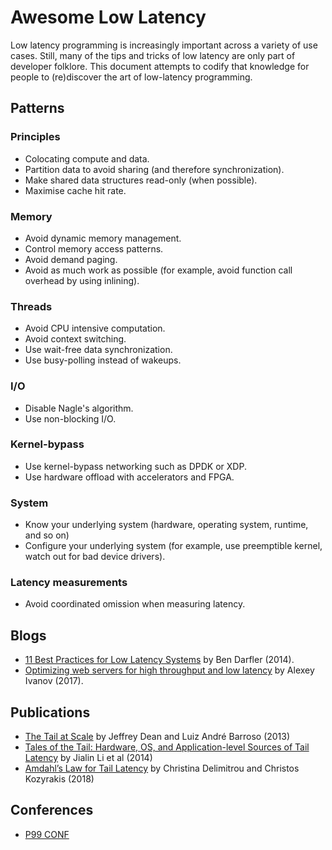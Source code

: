 # Awesome Low Latency

Low latency programming is increasingly important across a variety of use cases. Still, many of the tips and tricks of low latency are only part of developer folklore.
This document attempts to codify that knowledge for people to (re)discover the art of low-latency programming.

## Patterns

### Principles

* Colocating compute and data.
* Partition data to avoid sharing (and therefore synchronization).
* Make shared data structures read-only (when possible).
* Maximise cache hit rate.

### Memory

* Avoid dynamic memory management.
* Control memory access patterns.
* Avoid demand paging.
* Avoid as much work as possible (for example, avoid function call overhead by using inlining).

### Threads

* Avoid CPU intensive computation.
* Avoid context switching.
* Use wait-free data synchronization.
* Use busy-polling instead of wakeups.

### I/O

* Disable Nagle's algorithm.
* Use non-blocking I/O.

### Kernel-bypass

* Use kernel-bypass networking such as DPDK or XDP.
* Use hardware offload with accelerators and FPGA.

### System

* Know your underlying system (hardware, operating system, runtime, and so on)
* Configure your underlying system (for example, use preemptible kernel, watch out for bad device drivers).

### Latency measurements

* Avoid coordinated omission when measuring latency.

## Blogs

* [11 Best Practices for Low Latency Systems](https://bdarfler.medium.com/11-best-practices-for-low-latency-systems-a00fc6e0dfda) by Ben Darfler (2014).
* [Optimizing web servers for high throughput and low latency](https://dropbox.tech/infrastructure/optimizing-web-servers-for-high-throughput-and-low-latency) by Alexey Ivanov (2017).

## Publications

* [The Tail at Scale](https://cacm.acm.org/magazines/2013/2/160173-the-tail-at-scale/fulltext) by Jeffrey Dean and Luiz André Barroso (2013)
* [Tales of the Tail: Hardware, OS, and Application-level Sources of Tail Latency](https://drkp.net/papers/latency-socc14.pdf) by Jialin Li et al (2014)
* [Amdahl’s Law for Tail Latency](https://www.csl.cornell.edu/~delimitrou/papers/2018.cacm.amdahlsTail.pdf) by Christina Delimitrou and Christos Kozyrakis (2018)

## Conferences

* [P99 CONF](https://www.p99conf.io)
